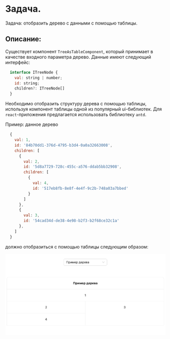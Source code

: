 # Задача.

Задача: отобразить дерево с данными с помощью таблицы.

## Описание:

Существует компонент `TreeAsTableComponent`, который принимает в качестве входного параметра дерево. Данные имеют следующий интерфейс:

```javascript
  interface ITreeNode {
    val: string | number;
    id: string;
    children?: ITreeNode[]
  }
```

Необходимо отобразить структуру дерева с помощью таблицы, используя компонент таблицы одной из популярный ui-библиотек. Для `react`-приложения предлагается использовать библиотеку `antd`.

Пример: данное дерево

```javascript
  {
    val: 1,
    id: '84b70dd1-376d-4795-b3d4-0a0a32663008',
    children: [
      {
        val: 2,
        id: '5d8a7729-728c-455c-a576-ddab5bb32908',
        children: [
          {
            val: 4,
            id: '517eb8fb-8e8f-4e4f-9c2b-748a03a7bbed'
          }
        ]
      },
      {
        val: 3,
        id: '54cad34d-de38-4e98-b2f3-b2f68ce32c1a'
      },
    ]
  }
```

должно отобразиться с помощью таблицы следующим образом:

![image info](./src/assets/example1.png)
